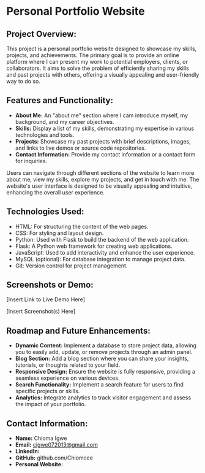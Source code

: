 # Personal Portfolio Website

## Project Overview:
This project is a personal portfolio website designed to showcase my skills, projects, and achievements. The primary goal is to provide an online platform where I can present my work to potential employers, clients, or collaborators. It aims to solve the problem of efficiently sharing my skills and past projects with others, offering a visually appealing and user-friendly way to do so.

## Features and Functionality:
- **About Me:** An "about me" section where I cam introduce myself, my background, and my career objectives.
- **Skills:** Display a list of my skills, demonstrating my expertise in various technologies and tools.
- **Projects:** Showcase my past projects with brief descriptions, images, and links to live demos or source code repositories.
- **Contact Information:** Provide my contact information or a contact form for inquiries.

Users can navigate through different sections of the website to learn more about me, view my skills, explore my projects, and get in touch with me. The website's user interface is designed to be visually appealing and intuitive, enhancing the overall user experience.

## Technologies Used:
- HTML: For structuring the content of the web pages.
- CSS: For styling and layout design.
- Python: Used with Flask to build the backend of the web application.
- Flask: A Python web framework for creating web applications.
- JavaScript: Used to add interactivity and enhance the user experience.
- MySQL (optional): For database integration to manage project data.
- Git: Version control for project management.

## Screenshots or Demo:
[Insert Link to Live Demo Here]

[Insert Screenshot(s) Here] 

## Roadmap and Future Enhancements:
- **Dynamic Content:** Implement a database to store project data, allowing you to easily add, update, or remove projects through an admin panel.
- **Blog Section:** Add a blog section where you can share your insights, tutorials, or thoughts related to your field.
- **Responsive Design:** Ensure the website is fully responsive, providing a seamless experience on various devices.
- **Search Functionality:** Implement a search feature for users to find specific projects or skills.
- **Analytics:** Integrate analytics to track visitor engagement and assess the impact of your portfolio.

## Contact Information:
- **Name:** Chioma Igwe
- **Email:** cigwe072013@gmail.com
- **LinkedIn:** 
- **GitHub:** github.com/Chiomcee
- **Personal Website:**  
